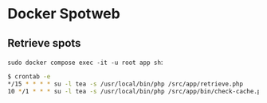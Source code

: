 # Docker Spotweb

## Retrieve spots

`sudo docker compose exec -it -u root app sh`:

```bash
$ crontab -e
*/15 * * * * su -l tea -s /usr/local/bin/php /src/app/retrieve.php
10 */1 * * * su -l tea -s /usr/local/bin/php /src/app/bin/check-cache.php
```
